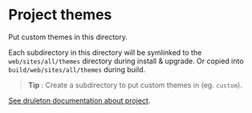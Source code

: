 # Project themes
Put custom themes in this directory.

Each subdirectory in this directory will be symlinked to the
`web/sites/all/themes` directory during install & upgrade. Or copied into
`build/web/sites/all/themes` during build.

> **Tip** : Create a subdirectory to put custom themes in (eg. `custom`).


[See druleton documentation about project][link-project].



[link-project]: ../../bin/docs/project.md
